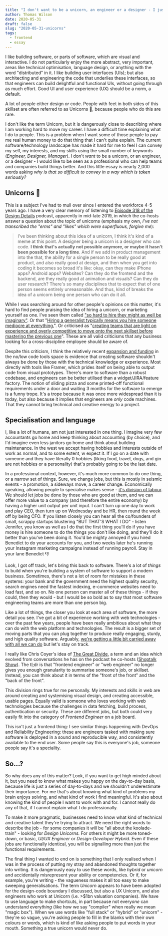 ```yaml
---
title: "I don't want to be a unicorn, an engineer or a designer - I just want to build things better"
author: Thomas Wilson
date: 2020-05-31
draft: false
slug: "2020-05-31-unicorns"
tags:
  - frontend
  - essay
---
```


I like building software, or parts of software, which are visual and interactive. I do not particularly enjoy the more abstract, very important, areas like technical optimisation, language design, or anything with the word "distributed" in it. I like building user interfaces (UIs); but also architecting and engineering the code that underlies these interfaces, so that engineers can build delightful and functional UIs, without going through as much effort. Good UI and user experience (UX) should be a norm, a default.

A lot of people either design _or_ code. People with feet in both sides of this skillset are often referred to as Unicorns 🦄, because people who do this are rare.

I don't like the term Unicorn, but it is dangerously close to describing where I am working hard to move my career. I have a difficult time explaining what I do to people. This is a problem when I want some of those people to pay me real human money to do that thing that I can't quite explain. The current software/technology landscape has made it hard for me to feel I can convey my self, my interests, and my skills using the small number of keywords (_Engineer, Designer, Manager_). I don't _want_ to be a unicorn, or an engineer, or a designer - I would like to be seen as a professional who can help teams and companies build things better. And this little essay is nearly 2,000 words asking _why is that so difficult to convey in a way which is taken seriously?_

## Unicorns 🦄

This is a subject I've had to mull over since I entered the workforce 4-5 years ago. I have a very clear memory of listening to [Episode 318 of the Design Details](https://designdetails.fm/episodes/310638) podcast, apparently in mid-late 2019, in which the co-hosts answer a question about the topic of unicorns (emphasis my own, _I've not transcribed the "erms" and "likes" which were superfluous, forgive me_):

> I've been thinking about this idea of a unicorn, I think it's kind of a meme at this point. A designer being a unicorn is a designer who can code. **I think that's actually not possible anymore, or maybe it hasn't been possible for a long time**. And if we add in product management into the that, the ability for a single person to be really good at product, and also really good at design, and then when you get into coding it becomes so broad it's like: okay, can they make iPhone apps? Android apps? Websites? Can they do the frontend and the backend, are they really good at animation and visuals? Can they do user research? There's so many disciplines that to expect that of one person seems entirely unreasonable. And thus, kind of breaks the idea of a unicorn being one person who can do it all.

While I was searching around for other people's opinions on this matter, it's hard to find people praising the idea of hiring a unicorn, or marketing yourself as one. I've seen them called ["so hard to hire they might as well be imaginary"](https://www.atlanticbt.com/insights/myth-full-stack-unicorn-developer/). Or that "[Hiring a generalist typically means you hire someone mediocre at everything.](https://uxdesign.cc/the-mystical-unicorn-designer-c824d992599)". Or criticised as "[creating teams that are light on experience and overly competitive to move onto the next skillset before mastering the previous one](https://www.brianhoadley.com/2019/07/17/a-world-of-increasing-expectation-10x-engineers-and-unicorn-designers/)". These are all valid criticisms that any business looking for a cross-discipline employee should be aware of.

Despite this criticism, I think the relatively recent [expansion and funding](https://www.businessinsider.com/top-low-code-no-code-startups-investors-2020-1?r=US&IR=T) in the no/low code tools space is evidence that creating software shouldn't always be done by those with the technical knowledge or experience. Most directly with tools like Framer, which prides itself on being able to output code from visual prototypes. There's more to software than a robust codebase, and engineers can be better utilised than a widget/JIRA/feature factory. The notion of sliding pizza and some printed-off functional requirements under a door and waiting 3 months for the software to emerge is a funny trope. It's a trope because it was once more widespread than it is today, but also because it implies that engineers are _only_ code machines. That they cannot bring technical and creative energy to a project.

## Specialisation and language

I, like a lot of humans, am not just interested in one thing. I imagine very few accountants go home and keep thinking about accounting (by choice), and I'd imagine even less janitors go home and think about building maintenance. In the west we accept having hobbies and interests outside of work as normal, and to some extent, w expect it. If I go on a date with someone and they have literally 0 hobbies (liking food, travel, dogs, and gin are not hobbies or a personality) that's probably going to be the last date.

In a professional context, however, it's much more common to do one thing, or a narrow set of things. Sure, we change jobs, but this is mostly in seismic events - a promotion, a sideways move, a career change. Economically speaking, allowing people to specialise makes sense - [it's division of labour](https://en.wikipedia.org/wiki/Division_of_labour). We should let jobs be done by those who are good at them, and we can offer more value to a company (and therefore the entire economy) by having a higher unit output per unit input. I can't turn up one day to work and play CEO, then turn up on Wednesday and be HR, then round the week off by being CFO. If you listen closely you can hear all the co/founders of small, scrappy startups blustering "BUT THAT'S WHAT I DO" - listen Jennifer, you know as well as I do that the first thing you'll do if you have money is hire someone to do the things you don't like doing, and they'll do it better than you've been doing it. You'd be mighty annoyed if you hired Benedict to do your accounts for you, and two weeks later he's running your Instagram marketing campaigns instead of running payroll. Stay in your lane Benedict 👎

Look, I got off track, let's bring this back to software. There's a lot of _things_ to build when you're building a system of software to support a modern business. Sometimes, there's not a lot of room for mistakes in these systems: your bank and the government need the highest quality security, search engines need the fastest indexing, e-commerce websites need to load fast, and so on. No one person can master all of these things - if they could, then they would - but I would be so bold as to say that most software engineering teams are more than one person big.

Like a lot of things, the closer you look at each area of software, the more detail you see. I've got a bit of experience working with web technologies - over the past few years, people have been really ambitious about what they can do with the web platform and technologies. The result is a bigger set of moving parts that you can plug together to produce really engaging, sturdy, and high quality software. Arguably, [we're getting a little bit carried away with all we can do](https://macwright.org/2020/05/10/spa-fatigue.html) but let's stay on track.

I really like Chris Coyer's idea of [The Great Divide](https://css-tricks.com/the-great-divide/), a term and an idea which evolved from conversations he has on the podcast he co-hosts ([Shoptalk Show](https://shoptalkshow.com/)). The tl;dr is that "frontend engineer" or "web engineer" no longer gives you enough granularity to summarise someone's job, or skillset. Instead, you can think about it in terms of the "front of the front" and the "back of the front".

This division rings true for me personally. My interests and skills in web are around creating and systemising visual design, and creating accessible, usable pages. Equally valid is someone who loves working with web technologies because the challenges in data fetching, build process, authentication or security. These are different jobs, but both could very easily fit into the category of _Frontend Engineer_ on a job board.

This isn't just a frontend thing: I see similar things happening with DevOps and Reliability Engineering: these are engineers tasked with making sure software is deployed in a sound and reproducible way, and consistently available to the end user. Some people say this is everyone's job, someone people say it's a speciality.

## So...?

So why does any of this matter? Look, if you want to get high minded about it, but you need to know what makes you happy on the day-to-day basis, because life is just a series of day-to-days and we shouldn't underestimate their importance. For me that's about knowing what kind of problems my brain enjoys solving, and what kind of work I find meaningful. It's also about knowing the kind of people I want to work with and for. I cannot really do any of that, if I cannot explain what I do professionally.

To make it more pragmatic, businesses need to know what kind of technical and creative talent they're trying to attract. We need the right words to describe the job - for some companies it _will_ be "all about the koolade-train" - looking for _Design Unicorns._ For others it might be more toned-down, or basic, _UI/UX Engineer_ or _Design-Developer Hybrid._ Even if these jobs are functionally identical, you will be signalling more than just the functional requirements.

The final thing I wanted to end on is something that I only realised when I was in the process of putting my stray and abandoned thoughts together into writing. It is dangerously easy to use these words, like _hybrid_ or _unicorn_ and accidentally misrepresent your ability or competencies. Or if, for example, you're writing - the vagueness makes it all too easy to make sweeping generalisations. The term _Unicorn_ appears to have been adopted for the design-code boundary I discussed, but also a UX Unicorn, and also engineers who work at Unicorn (i.e. >\$1bn valuation companies). We have to use language to make shortcuts, in part because not every*one* can understand every*thing* (like how we say "compiler" when really we mean "magic box"). When we use words like "full stack" or "hybrid" or "unicorn" - they're so vague, you're asking people to fill in the blanks with their own colours or words, which is kind of like asking people to put words in your mouth. Something a true unicorn would never do.
